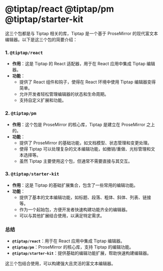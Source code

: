 # @tiptap/react @tiptap/pm @tiptap/starter-kit

这三个包都是与 Tiptap 相关的库，Tiptap 是一个基于 ProseMirror 的现代富文本编辑器。以下是这三个包的简要介绍：

### 1. `@tiptap/react`

- **作用**：这是 Tiptap 的 React 适配器，用于在 React 应用中集成 Tiptap 编辑器。
- **功能**：
  - 提供了 React 组件和钩子，使得在 React 环境中使用 Tiptap 编辑器变得简单。
  - 允许开发者轻松管理编辑器的状态和生命周期。
  - 支持自定义扩展和功能。

### 2. `@tiptap/pm`

- **作用**：这个包是 ProseMirror 的核心库，Tiptap 是建立在 ProseMirror 之上的。
- **功能**：
  - 提供了 ProseMirror 的基础功能，如文档模型、状态管理和变更处理。
  - 使得 Tiptap 可以处理复杂的文本编辑功能，如撤销/重做、光标管理和文本选择等。
  - 虽然 Tiptap 主要使用这个包，但通常不需要直接与其交互。

### 3. `@tiptap/starter-kit`

- **作用**：这是 Tiptap 的基础扩展集合，包含了一些常用的编辑功能。
- **功能**：
  - 提供了基本的文本编辑功能，如标题、段落、粗体、斜体、列表、链接等。
  - 作为一个起始包，方便开发者快速构建功能齐全的编辑器。
  - 可以与其他扩展结合使用，以满足特定需求。

### 总结

- **`@tiptap/react`**：用于在 React 应用中集成 Tiptap 编辑器。
- **`@tiptap/pm`**：ProseMirror 的核心库，支持 Tiptap 的编辑功能。
- **`@tiptap/starter-kit`**：提供基础的编辑功能扩展，帮助快速构建编辑器。

这三个包结合使用，可以构建强大且灵活的富文本编辑器。
